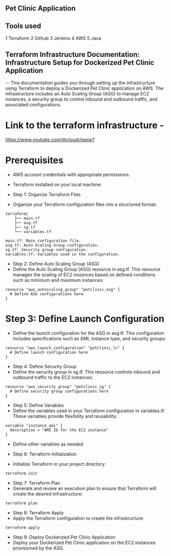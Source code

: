 ## Pet Clinic Application

## Tools used
  1 Terraform
  2 Github
  3 Jenkins
  4 AWS 
  5 Java

## Terraform Infrastructure Documentation: Infrastructure Setup for Dockerized Pet Clinic Application
-- This documentation guides you through setting up the infrastructure using Terraform to deploy a Dockerized Pet Clinic application on AWS. The infrastructure includes an Auto Scaling Group (ASG) to manage EC2 instances, a security group to control inbound and outbound traffic, and associated configurations.
# Link to the terraform infrastructure - 

[https://www.youtube.com/@cloudchamp?
](https://www.youtube.com/@cloudchamp?sub_confirmation=1)
# Prerequisites
- AWS account credentials with appropriate permissions.
- Terraform installed on your local machine.

- Step 1: Organize Terraform Files
- Organize your Terraform configuration files into a structured format:

```
terraform/
    ├── main.tf
    ├── asg.tf
    ├── sg.tf
    └── variables.tf
```
```
main.tf: Main configuration file.
asg.tf: Auto Scaling Group configuration.
sg.tf: Security group configuration.
variables.tf: Variables used in the configuration.
```

- Step 2: Define Auto Scaling Group (ASG)
- Define the Auto Scaling Group (ASG) resource in asg.tf. This resource manages the scaling of EC2 instances based on defined conditions such as minimum and maximum instances:

```
resource "aws_autoscaling_group" "petclinic_asg" {
  # Define ASG configurations here
}
```

# Step 3: Define Launch Configuration
- Define the launch configuration for the ASG in asg.tf. This configuration includes specifications such as AMI, instance type, and security groups:

```
resource "aws_launch_configuration" "petclinic_lc" {
  # Define launch configuration here
}
```
- Step 4: Define Security Group
- Define the security group in sg.tf. This resource controls inbound and outbound traffic to the EC2 instances:
```
resource "aws_security_group" "petclinic_sg" {
  # Define security group configurations here
}
```

- Step 5: Define Variables
- Define the variables used in your Terraform configuration in variables.tf. These variables provide flexibility and reusability:

```
variable "instance_ami" {
  description = "AMI ID for the EC2 instance"
}
```
- Define other variables as needed

- Step 6: Terraform Initialization
- Initialize Terraform in your project directory:

```
terraform init
``` 
- Step 7: Terraform Plan
- Generate and review an execution plan to ensure that Terraform will create the desired infrastructure:

```
terraform plan
```
- Step 8: Terraform Apply
- Apply the Terraform configuration to create the infrastructure:

```
terraform apply
```
- Step 9: Deploy Dockerized Pet Clinic Application
- Deploy your Dockerized Pet Clinic application on the EC2 instances provisioned by the ASG.